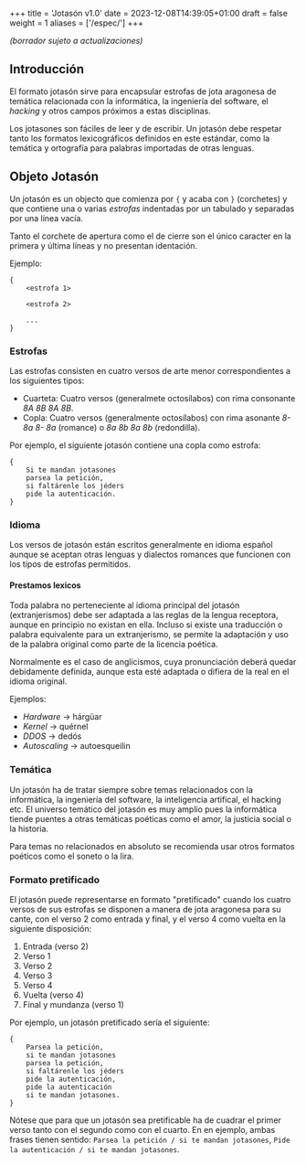 +++
title = 'Jotasón v1.0'
date = 2023-12-08T14:39:05+01:00
draft = false
weight = 1
aliases = ['/espec/']
+++

*(borrador sujeto a actualizaciones)*

## Introducción

El formato jotasón sirve para encapsular estrofas de jota aragonesa de temática relacionada con la informática, la ingeniería del software, el *hacking* y otros campos próximos a estas disciplinas.

Los jotasones son fáciles de leer y de escribir. Un jotasón debe respetar tanto los formatos lexicográficos definidos en este estándar, como la temática y ortografía para palabras importadas de otras lenguas.

## Objeto Jotasón

Un jotasón es un objecto que comienza por `{` y acaba con `}` (corchetes) y que contiene una o varias *estrofas* indentadas por un tabulado y separadas por una línea vacía.

Tanto el corchete de apertura como el de cierre son el único caracter en la primera y última líneas y no presentan identación.

Ejemplo:

	{
		<estrofa 1>
	
		<estrofa 2>
	
		...
	}


### Estrofas

Las estrofas consisten en cuatro versos de arte menor correspondientes a los siguientes tipos:

  - Cuarteta: Cuatro versos (generalmete octosílabos) con rima consonante *8A 8B 8A 8B*.
  - Copla: Cuatro versos (generalmente octosílabos) con rima asonante *8- 8a 8- 8a* (romance) o *8a 8b 8a 8b* (redondilla).

Por ejemplo, el siguiente jotasón contiene una copla como estrofa:

	{
		Si te mandan jotasones
		parsea la petición,
		si faltárenle los jéders
		pide la autenticación.
	}

### Idioma

Los versos de jotasón están escritos generalmente en idioma español aunque se aceptan otras lenguas y dialectos romances que funcionen con los tipos de estrofas permitidos.

#### Prestamos lexicos

Toda palabra no perteneciente al idioma principal del jotasón (extranjerismos) debe ser adaptada a las reglas de la lengua receptora, aunque en principio no existan en ella. Incluso si existe una traducción o palabra equivalente para un extranjerismo, se permite la adaptación y uso de la palabra original como parte de la licencia poética.

Normalmente es el caso de anglicismos, cuya pronunciación deberá quedar debidamente definida, aunque esta esté adaptada o difiera de la real en el idioma original.

Ejemplos:

  - *Hardware* -> hárgüar
  - *Kernel* -> quérnel
  - *DDOS* -> dedós
  - *Autoscaling* -> autoesqueilin

### Temática

Un jotasón ha de tratar siempre sobre temas relacionados con la informática, la ingeniería del software, la inteligencia artifical, el hacking etc. El universo temático del jotasón es muy amplio pues la informática tiende puentes a otras temáticas poéticas como el amor, la justicia social o la historia.

Para temas no relacionados en absoluto se recomienda usar otros formatos poéticos como el soneto o la lira.

### Formato pretificado

El jotasón puede representarse en formato "pretificado" cuando los cuatro versos de sus estrofas se disponen a manera de jota aragonesa para su cante, con el verso 2 como entrada y final, y el verso 4 como vuelta en la siguiente disposición:

  1. Entrada (verso 2)
  2. Verso 1
  3. Verso 2
  4. Verso 3
  5. Verso 4
  6. Vuelta (verso 4)
  7. Final y mundanza (verso 1)

Por ejemplo, un jotasón pretificado sería el siguiente:

	{
		Parsea la petición,
		si te mandan jotasones
		parsea la petición,
		si faltárenle los jéders
		pide la autenticación,
		pide la autenticación
		si te mandan jotasones.
	}

Nótese que para que un jotasón sea pretificable ha de cuadrar el primer verso tanto con el segundo como con el cuarto. En en ejemplo, ambas frases tienen sentido: `Parsea la petición / si te mandan jotasones`, `Pide la autenticación / si te mandan jotasones`.
